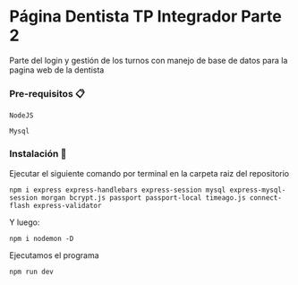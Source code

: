 # Página Dentista TP Integrador Parte 2

Parte del login y gestión de los turnos con manejo de base de datos para la pagina web de la dentista

### Pre-requisitos 📋

```
NodeJS
```

```
Mysql
```

### Instalación 🔧

Ejecutar el siguiente comando por terminal en la carpeta raiz del repositorio

```
npm i express express-handlebars express-session mysql express-mysql-session morgan bcrypt.js passport passport-local timeago.js connect-flash express-validator

```

Y luego:

```
npm i nodemon -D
```

Ejecutamos el programa

```
npm run dev
```
